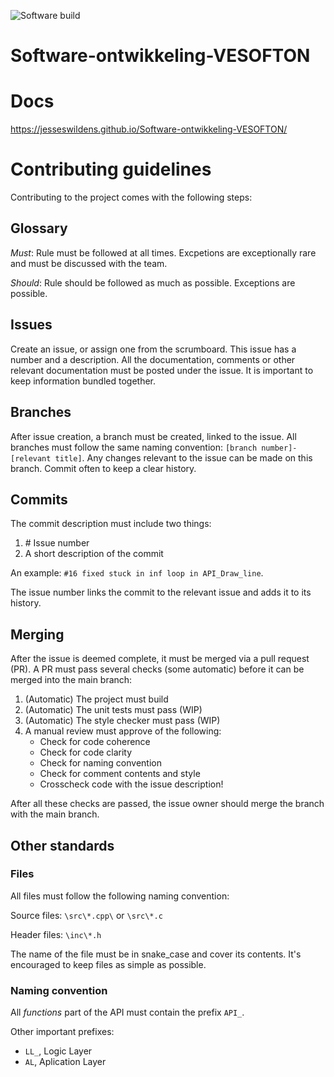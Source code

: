 ![Software build](https://github.com/JesseSwildens/Software-ontwikkeling-VESOFTON/actions/workflows/main.yml/badge.svg?branch=main)

# Software-ontwikkeling-VESOFTON

# Docs
https://jesseswildens.github.io/Software-ontwikkeling-VESOFTON/

# Contributing guidelines
Contributing to the project comes with the following steps:

## Glossary
*Must*: Rule must be followed at all times. Excpetions are exceptionally rare and must be discussed with the team.

*Should*: Rule should be followed as much as possible. Exceptions are possible.

## Issues
Create an issue, or assign one from the scrumboard. This issue has a number and a description. All the documentation, comments or other relevant documentation must be posted under the issue. It is important to keep information bundled together.

## Branches
After issue creation, a branch must be created, linked to the issue. All branches must follow the same naming convention: `[branch number]-[relevant title]`. Any changes relevant to the issue can be made on this branch. Commit often to keep a clear history.

## Commits
The commit description must include two things:
1. \# Issue number
2. A short description of the commit

An example: `#16 fixed stuck in inf loop in API_Draw_line`.

The issue number links the commit to the relevant issue and adds it to its history.

## Merging
After the issue is deemed complete, it must be merged via a pull request (PR). A PR must pass several  checks (some automatic) before it can be merged into the main branch:

1. (Automatic) The project must build
2. (Automatic) The unit tests must pass (WIP)
3. (Automatic) The style checker must pass (WIP)
4. A manual review must approve of the following:
    - Check for code coherence
    - Check for code clarity
    - Check for naming convention
    - Check for comment contents and style
    - Crosscheck code with the issue description!

After all these checks are passed, the issue owner should merge the branch with the main branch.

## Other standards

### Files
All files must follow the following naming convention:

Source files: `\src\*.cpp\` or `\src\*.c`

Header files: `\inc\*.h`

The name of the file must be in snake_case and cover its contents. It's encouraged to keep files as simple as possible. 

### Naming convention
All *functions* part of the API must contain the prefix `API_`. 

Other important prefixes:
- `LL_`, Logic Layer
- `AL`, Aplication Layer